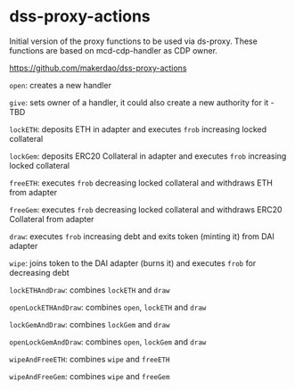 # dss-proxy-actions
Initial version of the proxy functions to be used via ds-proxy. These functions are based on mcd-cdp-handler as CDP owner.

https://github.com/makerdao/dss-proxy-actions

`open`: creates a new handler

`give`: sets owner of a handler, it could also create a new authority for it - TBD

`lockETH`: deposits ETH in adapter and executes `frob` increasing locked collateral

`lockGem`: deposits ERC20 Collateral in adapter and executes `frob` increasing locked collateral

`freeETH`: executes `frob` decreasing locked collateral and withdraws ETH from adapter

`freeGem`: executes `frob` decreasing locked collateral and withdraws ERC20 Collateral from adapter

`draw`: executes `frob` increasing debt and exits token (minting it) from DAI adapter

`wipe`: joins token to the DAI adapter (burns it) and executes `frob` for decreasing debt

`lockETHAndDraw`: combines `lockETH` and `draw`

`openLockETHAndDraw`: combines `open`, `lockETH` and `draw`

`lockGemAndDraw`: combines `lockGem` and `draw`

`openLockGemAndDraw`: combines `open`, `lockGem` and `draw`

`wipeAndFreeETH`: combines `wipe` and `freeETH`

`wipeAndFreeGem`: combines `wipe` and `freeGem`
